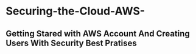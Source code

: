 # Securing-the-Cloud-AWS-

## Getting Stared with AWS Account And Creating Users With Security Best Pratises
